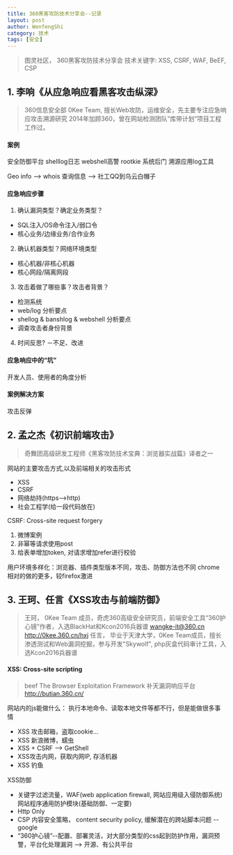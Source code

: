 ```yaml
---
title: 360黑客攻防技术分享会--记录
layout: post
author: WenfengShi
category: 技术
tags: [安全]
---
```


> 图灵社区， 360黑客攻防技术分享会
> 技术关键字: XSS, CSRF, WAF, BeEF, CSP

## 1. 李响《从应急响应看黑客攻击纵深》
> 360信息安全部 0Kee Team, 擅长Web攻防，运维安全，先主要专注应急响应攻击溯源研究
> 2014年加顾360，曾在网站检测团队”库带计划“项目工程工作过。

#### 案例
安全防御平台
shelllog日志
webshell高警
rootkie 系统后门
溯源应用log工具

Geo info --> whois 查询信息 --> 社工QQ到乌云白帽子

#### 应急响应步骤
1. 确认漏洞类型？确定业务类型？
- SQL注入/OS命令注入/弱口令
- 核心业务/边缘业务/合作业务

2. 确认机器类型？网络环境类型
- 核心机器/非核心机器
- 核心网段/隔离网段

3. 攻击着做了哪些事？攻击者背景？
- 检测系统
- web/log 分析要点
- shellog & banshlog & webshell 分析要点
- 调查攻击者身份背景

4. 时间反思?
－不足、改进

#### 应急响应中的“坑”
开发人员、使用者的角度分析

#### 案例解决方案
攻击反弹

## 2. 孟之杰《初识前端攻击》
> 奇舞团高级研发工程师《黑客攻防技术宝典：浏览器实战篇》译者之一


网站的主要攻击方式,以及前端相关的攻击形式
- XSS
- CSRF
- 网络劫持(https-->http)
- 社会工程学(给一段代码放在)

CSRF: Cross-site request forgery 
1. 微博案例
2. 非幂等请求使用post
3. 给表单增加token, 对请求增加refer进行校验

用户环境多样化：浏览器、插件类型版本不同，攻击、防御方法也不同
chrome 相对的做的更多，较firefox激进

## 3. 王珂、任言《XSS攻击与前端防御》
> 王珂， 0Kee Team 成员，奇虎360高级安全研究员，前端安全工具“360护心镜”作者，入选BlackHat和Kcon2016兵器谱
> wangke-it@360.cn
> http://0kee.360.cn/hxj
> 任言， 毕业于天津大学，0Kee Team成员，擅长渗透测试和Web漏洞挖掘，参与开发"Skywolf", php灰盒代码审计工具，入选Kcon2016兵器谱

#### XSS: Cross-site scripting

> beef The Browser Exploitation Framework 
补天漏洞响应平台 http://butian.360.cn/


网站内的js能做什么： 执行本地命令、读取本地文件等都不行，但是能做很多事情
- XSS 攻击邮箱，盗取cookie...
- XSS 新浪微博，蠕虫
- XSS + CSRF --> GetShell
- XSS攻击内网，获取内网IP, 存活机器
- XSS 钓鱼

XSS防御
- 关键字过滤流量，WAF(web application firewall, 网站应用级入侵防御系统) 网站程序通用防护模块(基础防御、一定要)
- Http Only
- CSP 内容安全策略， content security policy, 缓解潜在的跨站脚本问题 -- google
- “360护心镜”--配置、部署灵活，对大部分类型的css起到防护作用，漏洞预警，平台化处理漏洞 --> 开源、有公共平台

